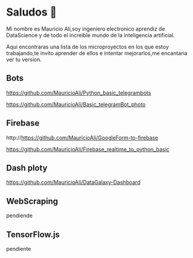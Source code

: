 # Saludos 👋


Mi nombre es Mauricio Alí,soy ingeniero electronico aprendiz de DataScience y de todo el increible mundo de la inteligencia artificial.

Aqui encontraras una lista de los microproyectos en los que estoy trabajando,te invito aprender de ellos e intentar mejorarlos,me encantaria ver tu version.

## Bots
https://github.com/MauricioAli/Python_basic_telegrambots

https://github.com/MauricioAli/Basic_telegramBot_photo

## Firebase

http://https://github.com/MauricioAli/GoogleForm-to-firebase

https://github.com/MauricioAli/Firebase_realtime_to_python_basic

## Dash ploty
https://github.com/MauricioAli/DataGalaxy-Dashboard

## WebScraping 
pendiende
## TensorFlow.js
pendiente

